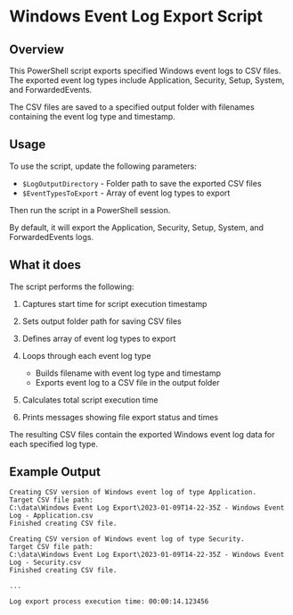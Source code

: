 
# Windows Event Log Export Script

## Overview

This PowerShell script exports specified Windows event logs to CSV files. The exported event log types include Application, Security, Setup, System, and ForwardedEvents. 

The CSV files are saved to a specified output folder with filenames containing the event log type and timestamp.

## Usage

To use the script, update the following parameters:

- `$LogOutputDirectory` - Folder path to save the exported CSV files
- `$EventTypesToExport` - Array of event log types to export 

Then run the script in a PowerShell session. 

By default, it will export the Application, Security, Setup, System, and ForwardedEvents logs.

## What it does

The script performs the following:

1. Captures start time for script execution timestamp

2. Sets output folder path for saving CSV files 

3. Defines array of event log types to export

4. Loops through each event log type
   - Builds filename with event log type and timestamp
   - Exports event log to a CSV file in the output folder

5. Calculates total script execution time

6. Prints messages showing file export status and times

The resulting CSV files contain the exported Windows event log data for each specified log type.

## Example Output

```
Creating CSV version of Windows event log of type Application.
Target CSV file path:
C:\data\Windows Event Log Export\2023-01-09T14-22-35Z - Windows Event Log - Application.csv
Finished creating CSV file.

Creating CSV version of Windows event log of type Security.  
Target CSV file path:
C:\data\Windows Event Log Export\2023-01-09T14-22-35Z - Windows Event Log - Security.csv
Finished creating CSV file.

...

Log export process execution time: 00:00:14.123456
```
